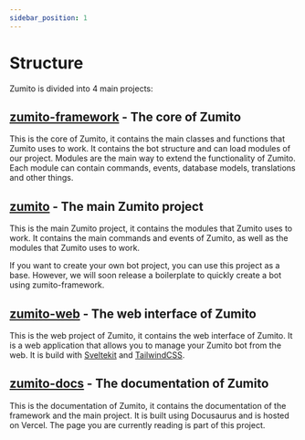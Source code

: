 ```yaml
---
sidebar_position: 1
---
```


# Structure

Zumito is divided into 4 main projects:

## [zumito-framework](https://github.com/fernandomema/zumito-framework) - The core of Zumito

This is the core of Zumito, it contains the main classes and functions that Zumito uses to work.
It contains the bot structure and can load modules of our project.
Modules are the main way to extend the functionality of Zumito.
Each module can contain commands, events, database models, translations and other things.

## [zumito](https://github.com/fernandomema/zumito) - The main Zumito project

This is the main Zumito project, it contains the modules that Zumito uses to work.
It contains the main commands and events of Zumito, as well as the modules that Zumito uses to work.

If you want to create your own bot project, you can use this project as a base. However, we will soon release a boilerplate to quickly create a bot using zumito-framework.

## [zumito-web](https://github.com/fernandomema/zumito-web) - The web interface of Zumito

This is the web project of Zumito, it contains the web interface of Zumito.
It is a web application that allows you to manage your Zumito bot from the web.
It is build with [Sveltekit](https://kit.svelte.dev/) and [TailwindCSS](https://tailwindcss.com/).

## [zumito-docs](https://github.com/fernandomema/zumito-docs) - The documentation of Zumito

This is the documentation of Zumito, it contains the documentation of the framework and the main project.
It is built using Docusaurus and is hosted on Vercel.
The page you are currently reading is part of this project.

